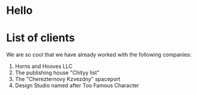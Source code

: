 # Hello

# List of clients

We are so cool that we have already worked with the following companies:

1. Horns and Hooves LLC
2. The publishing house "Chityy list"
3. The "Cherezternovy Kzvezdny" spaceport
4. Design Studio named after Too Famous Character
